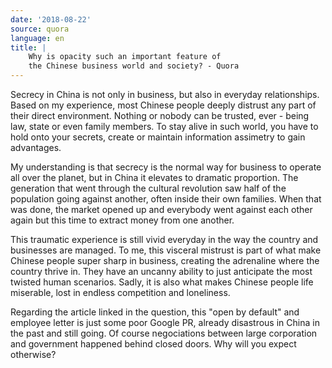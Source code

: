 ```yaml
---
date: '2018-08-22'
source: quora
language: en
title: |
    Why is opacity such an important feature of
    the Chinese business world and society? - Quora
---
```


Secrecy in China is not only in business, but also in everyday
relationships. Based on my experience, most Chinese people deeply
distrust any part of their direct environment. Nothing or nobody can be
trusted, ever - being law, state or even family members. To stay alive
in such world, you have to hold onto your secrets, create or maintain
information assimetry to gain advantages.

My understanding is that secrecy is the normal way for business to
operate all over the planet, but in China it elevates to dramatic
proportion. The generation that went through the cultural revolution saw
half of the population going against another, often inside their own
families. When that was done, the market opened up and everybody went
against each other again but this time to extract money from one
another.

This traumatic experience is still vivid everyday in the way the country
and businesses are managed. To me, this visceral mistrust is part of
what make Chinese people super sharp in business, creating the
adrenaline where the country thrive in. They have an uncanny ability to
just anticipate the most twisted human scenarios. Sadly, it is also what
makes Chinese people life miserable, lost in endless competition and
loneliness.

Regarding the article linked in the question, this "open by default" and
employee letter is just some poor Google PR, already disastrous in China
in the past and still going. Of course negociations between large
corporation and government happened behind closed doors. Why will you
expect otherwise?
